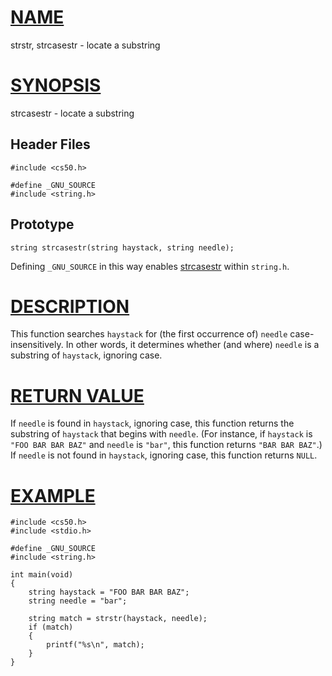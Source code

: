 # [NAME](#name)

strstr, strcasestr - locate a substring

# [SYNOPSIS](#synopsis)

strcasestr - locate a substring

## Header Files

    #include <cs50.h>

    #define _GNU_SOURCE
    #include <string.h>

## Prototype

    string strcasestr(string haystack, string needle);

Defining `_GNU_SOURCE` in this way enables [strcasestr](strcasestr) within `string.h`.

# [DESCRIPTION](#description)

This function searches `haystack` for (the first occurrence of) `needle` case-insensitively. In other words, it determines whether (and where) `needle` is a substring of `haystack`, ignoring case.

# [RETURN VALUE](#return-value)

If `needle` is found in `haystack`, ignoring case, this function returns the substring of `haystack` that begins with `needle`. (For instance, if `haystack` is `"FOO BAR BAR BAZ"` and `needle` is `"bar"`, this function returns `"BAR BAR BAZ"`.) If `needle` is not found in `haystack`, ignoring case, this function returns `NULL`.

# [EXAMPLE](#example)

    #include <cs50.h>
    #include <stdio.h>

    #define _GNU_SOURCE
    #include <string.h>

    int main(void)
    {
        string haystack = "FOO BAR BAR BAZ";
        string needle = "bar";

        string match = strstr(haystack, needle);
        if (match)
        {
            printf("%s\n", match);
        }
    }
